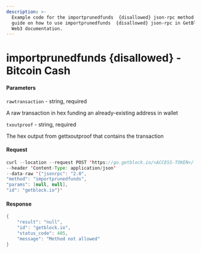```yaml
---
description: >-
  Example code for the importprunedfunds  {disallowed} json-rpc method. Сomplete
  guide on how to use importprunedfunds  {disallowed} json-rpc in GetBlock.io
  Web3 documentation.
---
```


# importprunedfunds {disallowed} - Bitcoin Cash

#### Parameters

`rawtransaction` - string, required

A raw transaction in hex funding an already-existing address in wallet

`txoutproof` - string, required

The hex output from gettxoutproof that contains the transaction

#### Request

```java
curl --location --request POST 'https://go.getblock.io/<ACCESS-TOKEN>/' 
--header 'Content-Type: application/json' 
--data-raw '{"jsonrpc": "2.0",
"method": "importprunedfunds",
"params": [null, null],
"id": "getblock.io"}'
```

#### Response

```java
{
    "result": "null",
    "id": "getblock.io",
    "status_code": 405,
    "message": "Method not allowed"
}
```
